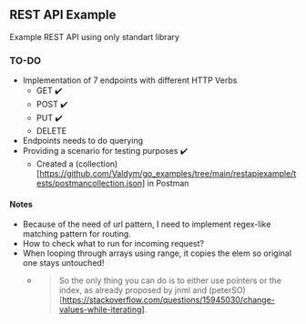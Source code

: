 ## REST API Example

Example REST API using only standart library

### TO-DO

- Implementation of 7 endpoints with different HTTP Verbs
  - GET :heavy_check_mark: 
  - POST :heavy_check_mark:
  - PUT :heavy_check_mark:
  - DELETE
- Endpoints needs to do querying
- Providing a scenario for testing purposes :heavy_check_mark:
  - Created a (collection)[https://github.com/Valdym/go_examples/tree/main/restapiexample/tests/postmancollection.json] in Postman

#### Notes
- Because of the need of <id> url pattern, I need to implement regex-like matching pattern for routing.
- How to check what to run for incoming request?
- When looping through arrays using range, it copies the elem so original one stays untouched! 
  - >So the only thing you can do is to either use pointers or the index, as already proposed by jnml and (peterSO)[https://stackoverflow.com/questions/15945030/change-values-while-iterating].

